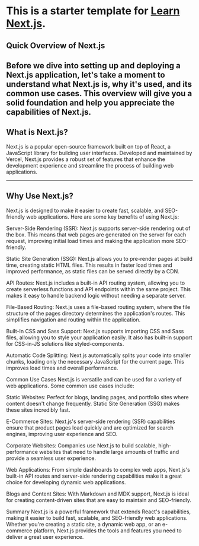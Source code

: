 This is a starter template for [Learn Next.js](https://nextjs.org/learn).
=======

## Quick Overview of Next.js ##
Before we dive into setting up and deploying a Next.js application, let's take a moment to understand what Next.js is, why it's used, and its common use cases. This overview will give you a solid foundation and help you appreciate the capabilities of Next.js.
---
## What is Next.js? ##
Next.js is a popular open-source framework built on top of React, a JavaScript library for building user interfaces. Developed and maintained by Vercel, Next.js provides a robust set of features that enhance the development experience and streamline the process of building web applications.

---
## Why Use Next.js? ##
Next.js is designed to make it easier to create fast, scalable, and SEO-friendly web applications. Here are some key benefits of using Next.js:

Server-Side Rendering (SSR): Next.js supports server-side rendering out of the box. This means that web pages are generated on the server for each request, improving initial load times and making the application more SEO-friendly.

Static Site Generation (SSG): Next.js allows you to pre-render pages at build time, creating static HTML files. This results in faster load times and improved performance, as static files can be served directly by a CDN.

API Routes: Next.js includes a built-in API routing system, allowing you to create serverless functions and API endpoints within the same project. This makes it easy to handle backend logic without needing a separate server.

File-Based Routing: Next.js uses a file-based routing system, where the file structure of the pages directory determines the application's routes. This simplifies navigation and routing within the application.

Built-In CSS and Sass Support: Next.js supports importing CSS and Sass files, allowing you to style your application easily. It also has built-in support for CSS-in-JS solutions like styled-components.

Automatic Code Splitting: Next.js automatically splits your code into smaller chunks, loading only the necessary JavaScript for the current page. This improves load times and overall performance.

Common Use Cases
Next.js is versatile and can be used for a variety of web applications. Some common use cases include:

Static Websites: Perfect for blogs, landing pages, and portfolio sites where content doesn't change frequently. Static Site Generation (SSG) makes these sites incredibly fast.

E-Commerce Sites: Next.js's server-side rendering (SSR) capabilities ensure that product pages load quickly and are optimized for search engines, improving user experience and SEO.

Corporate Websites: Companies use Next.js to build scalable, high-performance websites that need to handle large amounts of traffic and provide a seamless user experience.

Web Applications: From simple dashboards to complex web apps, Next.js's built-in API routes and server-side rendering capabilities make it a great choice for developing dynamic web applications.

Blogs and Content Sites: With Markdown and MDX support, Next.js is ideal for creating content-driven sites that are easy to maintain and SEO-friendly.

Summary
Next.js is a powerful framework that extends React's capabilities, making it easier to build fast, scalable, and SEO-friendly web applications. Whether you're creating a static site, a dynamic web app, or an e-commerce platform, Next.js provides the tools and features you need to deliver a great user experience.

